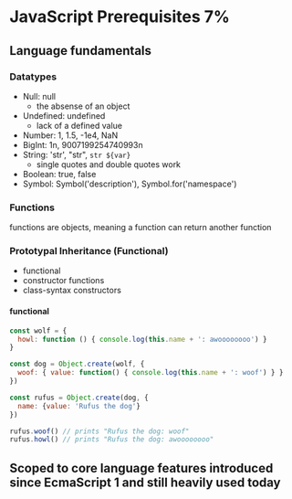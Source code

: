 # JavaScript Prerequisites 7%

## Language fundamentals

### Datatypes

- Null: null
  - the absense of an object
- Undefined: undefined
  - lack of a defined value
- Number: 1, 1.5, -1e4, NaN
- BigInt: 1n, 9007199254740993n
- String: 'str', "str", `str ${var}`
  - single quotes and double quotes work
- Boolean: true, false
- Symbol: Symbol('description'), Symbol.for('namespace')

### Functions

functions are objects, meaning a function can return another function

### Prototypal Inheritance (Functional)

- functional
- constructor functions
- class-syntax constructors

#### functional

``` javascript
const wolf = {
  howl: function () { console.log(this.name + ': awoooooooo') }
}

const dog = Object.create(wolf, {
  woof: { value: function() { console.log(this.name + ': woof') } }
})

const rufus = Object.create(dog, {
  name: {value: 'Rufus the dog'}
})

rufus.woof() // prints "Rufus the dog: woof"
rufus.howl() // prints "Rufus the dog: awoooooooo"
```

## Scoped to core language features introduced since EcmaScript 1 and still heavily used today

